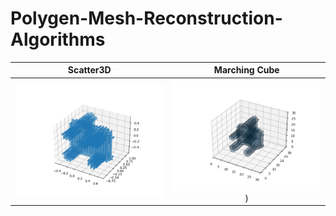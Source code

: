 # Polygen-Mesh-Reconstruction-Algorithms
Scatter3D             |  Marching Cube
:-------------------------:|:-------------------------:
![chair](https://github.com/foollh/Polygen-Mesh-Reconstruction-Algorithms/blob/main/img/scatter_chair.png)  |  ![chair](https://github.com/foollh/Polygen-Mesh-Reconstruction-Algorithms/blob/main/img/mc_chair.png))
